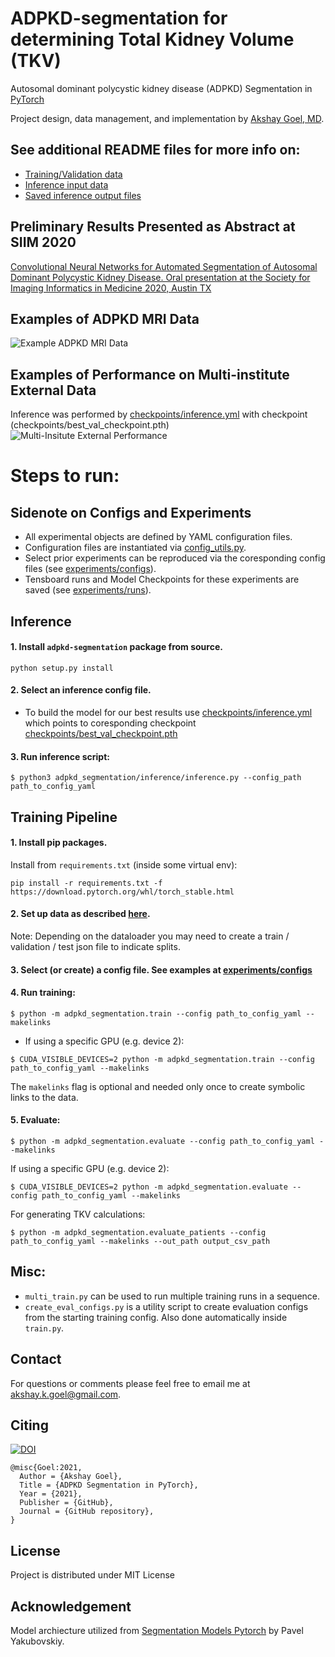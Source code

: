 # ADPKD-segmentation for determining Total Kidney Volume (TKV)
Autosomal dominant polycystic kidney disease (ADPKD) Segmentation in [PyTorch](https://github.com/pytorch/pytorch)

Project design, data management, and implementation by [Akshay Goel, MD](https://www.linkedin.com/in/akshay-goel-md/).


## See additional README files for more info on:
* [Training/Validation data](data/README.md)
* [Inference input data](inference_input/README.md)
* [Saved inference output files](saved_inference/README.md)


## Preliminary Results Presented as Abstract at SIIM 2020

[Convolutional Neural Networks for Automated Segmentation of Autosomal Dominant Polycystic Kidney Disease. Oral presentation at the Society for Imaging Informatics in Medicine 2020, Austin TX](https://cdn.ymaws.com/siim.org/resource/resmgr/siim20/abstracts-research/goel_convolutional_neural_ne.pdf)

## Examples of ADPKD MRI Data
![Example ADPKD MRI Data](adpkd_sample_aksg87.gif)

## Examples of Performance on Multi-institute External Data
Inference was performed by [checkpoints/inference.yml](checkpoints/inference.yml) with checkpoint (checkpoints/best_val_checkpoint.pth)
![Multi-Insitute External Performance](external-data-performance.png)

# Steps to run:


## **Sidenote on Configs and Experiments**
* All experimental objects are defined by YAML configuration files.
* Configuration files are instantiated via [config_utils.py](adpkd_segmentation/config/config_utils.py).
* Select prior experiments can be reproduced via the coresponding config files (see [experiments/configs](experiments/configs)).
* Tensboard runs and Model Checkpoints for these experiments are saved (see [experiments/runs](experiments/runs)).


## **Inference**
#### 1. Install `adpkd-segmentation` package from source.
`python setup.py install`

#### 2. Select an inference config file. 
* To build the model for our best results use [checkpoints/inference.yml](checkpoints/inference.yml) which points to coresponding checkpoint [checkpoints/best_val_checkpoint.pth](checkpoints/best_val_checkpoint.pth)
#### 3. Run inference script:

```
$ python3 adpkd_segmentation/inference/inference.py --config_path path_to_config_yaml
```

## **Training Pipeline**
#### 1. Install pip packages.
Install from `requirements.txt` (inside some virtual env): 
```
pip install -r requirements.txt -f https://download.pytorch.org/whl/torch_stable.html
```
#### 2. Set up data as described [here](data/README.md).

Note: Depending on the dataloader you may need to create a train / validation / test json file to indicate splits.

#### 3. Select (or create) a config file. See examples at [experiments/configs](experiments/configs)
#### 4. Run training:

```
$ python -m adpkd_segmentation.train --config path_to_config_yaml --makelinks
```

* If using a specific GPU (e.g. device 2):

```
$ CUDA_VISIBLE_DEVICES=2 python -m adpkd_segmentation.train --config path_to_config_yaml --makelinks
```

 The `makelinks` flag is optional and needed only once to create symbolic links to the data.

#### 5. Evaluate:
```
$ python -m adpkd_segmentation.evaluate --config path_to_config_yaml --makelinks
```
 If using a specific GPU (e.g. device 2):

```
$ CUDA_VISIBLE_DEVICES=2 python -m adpkd_segmentation.evaluate --config path_to_config_yaml --makelinks
```

For generating TKV calculations:

```
$ python -m adpkd_segmentation.evaluate_patients --config path_to_config_yaml --makelinks --out_path output_csv_path
```

## Misc:
- `multi_train.py` can be used to run multiple training runs in a sequence.
- `create_eval_configs.py` is a utility script to create evaluation configs from the starting training config.
Also done automatically inside `train.py`.

## Contact
For questions or comments please feel free to email me at <akshay.k.goel@gmail.com>.

##  Citing
[![DOI](https://zenodo.org/badge/363872703.svg)](https://zenodo.org/badge/latestdoi/363872703)

```
@misc{Goel:2021,
  Author = {Akshay Goel},
  Title = {ADPKD Segmentation in PyTorch},
  Year = {2021},
  Publisher = {GitHub},
  Journal = {GitHub repository},
}
```

## License <a name="license"></a>
Project is distributed under MIT License

## Acknowledgement
Model archiecture utilized from [Segmentation Models Pytorch](https://github.com/qubvel/segmentation_models.pytorch) by Pavel Yakubovskiy.
